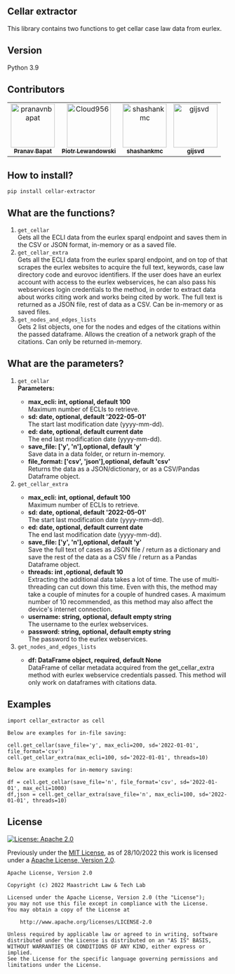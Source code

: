 ## Cellar extractor
This library contains two functions to get cellar case law data from eurlex.

## Version
Python 3.9

## Contributors

<!-- readme: contributors,gijsvd -start -->
<table>
<tr>
    <td align="center">
        <a href="https://github.com/pranavnbapat">
            <img src="https://avatars.githubusercontent.com/u/7271334?v=4" width="100;" alt="pranavnbapat"/>
            <br />
            <sub><b>Pranav Bapat</b></sub>
        </a>
    </td>
    <td align="center">
        <a href="https://github.com/Cloud956">
            <img src="https://avatars.githubusercontent.com/u/24865274?v=4" width="100;" alt="Cloud956"/>
            <br />
            <sub><b>Piotr Lewandowski</b></sub>
        </a>
    </td>
    <td align="center">
        <a href="https://github.com/shashankmc">
            <img src="https://avatars.githubusercontent.com/u/3445114?v=4" width="100;" alt="shashankmc"/>
            <br />
            <sub><b>shashankmc</b></sub>
        </a>
    </td>
    <td align="center">
        <a href="https://github.com/gijsvd">
            <img src="https://avatars.githubusercontent.com/u/31765316?v=4" width="100;" alt="gijsvd"/>
            <br />
            <sub><b>gijsvd</b></sub>
        </a>
    </td>
</tr>
</table>
<!-- readme: contributors,gijsvd -end -->

## How to install?
<code>pip install cellar-extractor</code>

## What are the functions?
<ol>
    <li><code>get_cellar</code></li>
    Gets all the ECLI data from the eurlex sparql endpoint and saves them in the CSV or JSON format, in-memory or as a saved file.
    <br>
    <li><code>get_cellar_extra</code></li>
    Gets all the ECLI data from the eurlex sparql endpoint, and on top of that scrapes the eurlex websites to acquire 
    the full text, keywords, case law directory code and eurovoc identifiers. If the user does have an eurlex account with access to the eurlex webservices, he can also 
    pass his webservices login credentials to the method, in order to extract data about works citing work and works 
    being cited by work. The full text is returned as a JSON file, rest of data as a CSV.  Can be in-memory or as saved files.
    <li><code>get_nodes_and_edges_lists</code></li>
    Gets 2 list objects, one for the nodes and edges of the citations within the passed dataframe.
    Allows the creation of a network graph of the citations. Can only be returned in-memory.
    <br>
</ol>

## What are the parameters?
<ol>
    <li><code>get_cellar</code></li>
    <strong>Parameters:</strong>
    <ul>
        <li><strong>max_ecli: int, optional, default 100</strong></li>
        Maximum number of ECLIs to retrieve.
        <li><strong>sd: date, optional, default '2022-05-01'</strong></li>
        The start last modification date (yyyy-mm-dd).
        <li><strong>ed: date, optional, default current date</strong></li>
        The end last modification date (yyyy-mm-dd).
        <li><strong>save_file: ['y', 'n'],optional, default 'y'</strong></li>
        Save data in a data folder, or return in-memory.
        <li><strong>file_format: ['csv', 'json'],optional, default 'csv'</strong></li>
        Returns the data as a JSON/dictionary, or as a CSV/Pandas Dataframe object.
    </ul>
    <li><code>get_cellar_extra</code></li>
    <ul> 
        <li><strong>max_ecli: int, optional, default 100</strong></li>
        Maximum number of ECLIs to retrieve.
        <li><strong>sd: date, optional, default '2022-05-01'</strong></li>
        The start last modification date (yyyy-mm-dd).
        <li><strong>ed: date, optional, default current date</strong></li>
        The end last modification date (yyyy-mm-dd).
        <li><strong>save_file: ['y', 'n'],optional, default 'y'</strong></li>
        Save the full text of cases as JSON file / return as a dictionary and save the rest of
        the data as a CSV file / return as a Pandas Dataframe object.
        <li><strong>threads: int ,optional, default 10</strong></li>
        Extracting the additional data takes a lot of time. The use of multi-threading can cut down this time.
        Even with this, the method may take a couple of minutes for a couple of hundred cases. A maximum number
        of 10 recommended, as this method may also affect the device's internet connection.
        <li><strong>username: string, optional, default empty string</strong></li>
        The username to the eurlex webservices.
        <li><strong>password: string, optional, default empty string</strong></li>
        The password to the eurlex webservices.
        <br>
    </ul>
    <li><code>get_nodes_and_edges_lists</code></li>
    <ul>
        <li><strong>df: DataFrame object, required, default None</strong></li>
        DataFrame of cellar metadata acquired from the get_cellar_extra method with eurlex webservice credentials passed.
        This method will only work on dataframes with citations data.
    </ul>
</ol>


## Examples
```
import cellar_extractor as cell

Below are examples for in-file saving:

cell.get_cellar(save_file='y', max_ecli=200, sd='2022-01-01', file_format='csv')
cell.get_cellar_extra(max_ecli=100, sd='2022-01-01', threads=10)

Below are examples for in-memory saving:

df = cell.get_cellar(save_file='n', file_format='csv', sd='2022-01-01', max_ecli=1000)
df,json = cell.get_cellar_extra(save_file='n', max_ecli=100, sd='2022-01-01', threads=10)
```


## License
[![License: Apache 2.0](https://img.shields.io/github/license/maastrichtlawtech/extraction_libraries)](https://opensource.org/licenses/Apache-2.0)

Previously under the [MIT License](https://opensource.org/licenses/MIT), as of 28/10/2022 this work is licensed under a [Apache License, Version 2.0](https://opensource.org/licenses/Apache-2.0).
```
Apache License, Version 2.0

Copyright (c) 2022 Maastricht Law & Tech Lab

Licensed under the Apache License, Version 2.0 (the "License");
you may not use this file except in compliance with the License.
You may obtain a copy of the License at
    
    http://www.apache.org/licenses/LICENSE-2.0

Unless required by applicable law or agreed to in writing, software
distributed under the License is distributed on an "AS IS" BASIS,
WITHOUT WARRANTIES OR CONDITIONS OF ANY KIND, either express or implied.
See the License for the specific language governing permissions and
limitations under the License.
```
